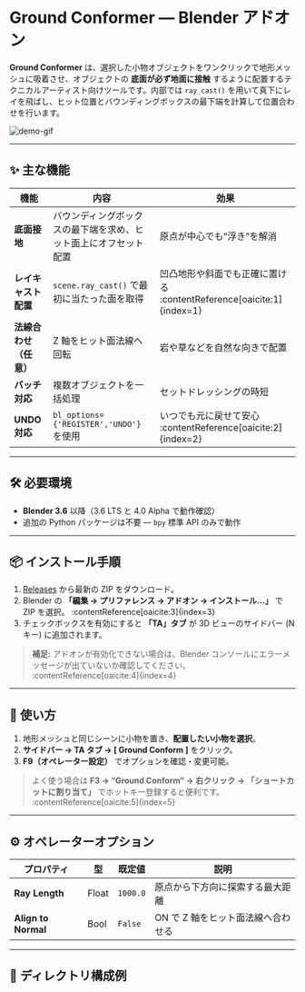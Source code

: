 # Ground Conformer — Blender アドオン

**Ground Conformer** は、選択した小物オブジェクトをワンクリックで地形メッシュに吸着させ、オブジェクトの **底面が必ず地面に接触** するように配置するテクニカルアーティスト向けツールです。内部では `ray_cast()` を用いて真下にレイを飛ばし、ヒット位置とバウンディングボックスの最下端を計算して位置合わせを行います。

![demo-gif](docs/demo.gif)

---

## ✨ 主な機能

| 機能                   | 内容                                                             | 効果                                                                 |
| ---------------------- | ---------------------------------------------------------------- | -------------------------------------------------------------------- |
| **底面接地**           | バウンディングボックスの最下端を求め、ヒット面上にオフセット配置 | 原点が中心でも“浮き”を解消                                           |
| **レイキャスト配置**   | `scene.ray_cast()` で最初に当たった面を取得                      | 凹凸地形や斜面でも正確に置ける :contentReference[oaicite:1]{index=1} |
| **法線合わせ（任意）** | Z 軸をヒット面法線へ回転                                         | 岩や草などを自然な向きで配置                                         |
| **バッチ対応**         | 複数オブジェクトを一括処理                                       | セットドレッシングの時短                                             |
| **UNDO 対応**          | `bl_options={'REGISTER','UNDO'}` を使用                          | いつでも元に戻せて安心 :contentReference[oaicite:2]{index=2}         |

---

## 🛠️ 必要環境

- **Blender 3.6** 以降（3.6 LTS と 4.0 Alpha で動作確認）
- 追加の Python パッケージは不要 — `bpy` 標準 API のみで動作

---

## 📦 インストール手順

1. [Releases](../../releases) から最新の ZIP をダウンロード。
2. Blender の **「編集 → プリファレンス → アドオン → インストール…」** で ZIP を選択。 :contentReference[oaicite:3]{index=3}
3. チェックボックスを有効にすると **「TA」タブ** が 3D ビューのサイドバー (N キー) に追加されます。

> **補足:** アドオンが有効化できない場合は、Blender コンソールにエラーメッセージが出ていないか確認してください。 :contentReference[oaicite:4]{index=4}

---

## 🚀 使い方

1. 地形メッシュと同じシーンに小物を置き、**配置したい小物を選択**。
2. **サイドバー → TA タブ → [ Ground Conform ]** をクリック。
3. **F9（オペレーター設定）** でオプションを確認・変更可能。

> よく使う場合は **F3 → “Ground Conform” → 右クリック → 「ショートカットに割り当て」** でホットキー登録すると便利です。 :contentReference[oaicite:5]{index=5}

---

## ⚙️ オペレーターオプション

| プロパティ          | 型    | 既定値   | 説明                               |
| ------------------- | ----- | -------- | ---------------------------------- |
| **Ray Length**      | Float | `1000.0` | 原点から下方向に探索する最大距離   |
| **Align to Normal** | Bool  | `False`  | ON で Z 軸をヒット面法線へ合わせる |

---

## 📂 ディレクトリ構成例
